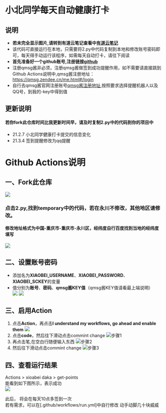 # 小北同学每天自动健康打卡
## 说明
* **若未完全显示图片,请转到有道云笔记查看中[有道云笔记](http://note.youdao.com/noteshare?id=c4a1719fd3414ffb8c54eaef69ed020a&sub=WEB0553bbccc8c451fcf9c90a36edd911a5)**
* 该代码可直接运行在本地，只需要将2.py中代码复制到本地和修改账号密码即可，每天得手动运行该程序，如需每天自动打卡，请往下阅读
* **首先准备好一个github账号,注册链接[github](https://github.com/)**
* 注册qmsg酱非必须，注册qmsg酱做签到成功提醒作用，如不需要请直接跳到Github Actions说明中,qmsg酱注册地址：https://qmsg.zendee.cn/me.html#/login
* 自行去qmsg酱官网注册账号[qmsg酱注册地址](https://qmsg.zendee.cn/me.html#/login),按照要求选择提醒机器人以及QQ号，到我的-key中得到值

## 更新说明
#### 若你fork此仓库时间比我更新时间早，请及时复制2.py中的代码到你的项目中
* 21.2.7 小北同学健康打卡提交的信息变化
* 21.3.4 签到提醒修改为qq提醒
# Github Actions说明
## 一、Fork此仓库
![](http://tu.yaohuo.me/imgs/2020/06/f059fe73afb4ef5f.png)

### 点击2.py,找到temporary中的代码，若在永川不修改，其他地区请修改。
#### 修改地址格式为**中国-重庆市-重庆市-永川区**，经纬度自行百度找到当地的经纬度填写
![](https://i.loli.net/2021/02/05/VOHl12sNArmLh8u.png)

## 二、设置账号密码

* 添加名为**XIAOBEI_USERNAME**、**XIAOBEI_PASSWORD**、**XIAOBEI_SCKEY**的变量  
* 值分别为**账号**、**密码**、**qmsg酱KEY值**（qmsg酱KEY值请看最上端说明）  
![](http://tu.yaohuo.me/imgs/2020/06/748bf9c0ca6143cd.png)
![](https://i.loli.net/2021/02/05/KrHSRJk3xYAdGy5.png)
## 三、启用Action
1. 点击**Action**，再点击**I understand my workflows, go ahead and enable them** 
![](http://tu.yaohuo.me/imgs/2020/06/34ca160c972b9927.png)
2. 点击**code**，然后往下滑动点击commint change
![步骤1](https://i.loli.net/2021/02/05/qwFmINBZp3fgiQP.png)
3. 再点击笔,在空白行随便输入东西
![步骤2](https://i.loli.net/2021/02/05/irWEo63dkwpAPyc.png)
4. 然后往下滑动点击commint change
![步骤3](https://i.loli.net/2021/02/05/gAuwbIxyaJdWPYe.png)
## 四、查看运行结果
Actions  > xioabei daka > get-points  
能看到如下图所示，表示成功  
![](https://i.loli.net/2021/02/05/iXz96WZeScOIGbE.png)

此后， 将会在每天10点多签到一次  
若有需求，可以在[.github/workflows/run.yml]中自行修改 
动手动脚几十块威威
